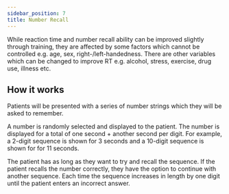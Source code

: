 ```yaml
---
sidebar_position: 7
title: Number Recall
---
```


While reaction time and number recall ability can be improved slightly through training, they are affected by some factors which cannot be controlled e.g. age, sex, right-/left-handedness. There are other variables which can be changed to improve RT e.g. alcohol, stress, exercise, drug use, illness etc. 

## How it works

Patients will be presented with a series of number strings which they will be asked to remember. 

A number is randomly selected and displayed to the patient. The number is displayed for a total of one second + another second per digit. For example, a 2-digit sequence is shown for 3 seconds and a 10-digit sequence is shown for for 11 seconds.
 
The patient has as long as they want to try and recall the sequence. If the patient recalls the number correctly, they have the option to continue with another sequence. Each time the sequence increases in length by one digit until the patient enters an incorrect answer.


